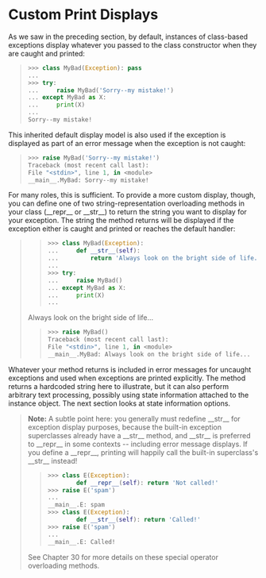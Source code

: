 # Custom Print Displays
As we saw in the preceding section, by default, instances of class-based exceptions display whatever you passed to the class constructor when they are caught and printed:
> ```python
> >>> class MyBad(Exception): pass
> ...
> >>> try:
> ...     raise MyBad('Sorry--my mistake!')
> ... except MyBad as X:
> ...     print(X)
> ...
> Sorry--my mistake!
> ```

This inherited default display model is also used if the exception is displayed as part of an error message when the exception is not caught:
> ```python
> >>> raise MyBad('Sorry--my mistake!')
> Traceback (most recent call last):
> File "<stdin>", line 1, in <module>
> __main__.MyBad: Sorry--my mistake!
> ```

For many roles, this is sufficient. To provide a more custom display, though, you can define one of two string-representation overloading methods in your class (\_\_repr\_\_ or \_\_str\_\_) to return the string you want to display for your exception. The string the method returns will be displayed if the exception either is caught and printed or reaches the default handler:
> 
> > ```python
> > >>> class MyBad(Exception):
> > ...     def __str__(self):
> > ...         return 'Always look on the bright side of life...'
> > ...
> > >>> try:
> > ...     raise MyBad()
> > ... except MyBad as X:
> > ...     print(X)
> > ...
> > ```
> Always look on the bright side of life...
> > ```python
> > >>> raise MyBad()
> > Traceback (most recent call last):
> > File "<stdin>", line 1, in <module>
> > __main__.MyBad: Always look on the bright side of life...
> > ```
> 
Whatever your method returns is included in error messages for uncaught exceptions and used when exceptions are printed explicitly. The method returns a hardcoded string here to illustrate, but it can also perform arbitrary text processing, possibly using state information attached to the instance object. The next section looks at state information options.

> **Note:** A subtle point here: you generally must redefine \_\_str\_\_ for exception display purposes, because the built-in exception superclasses already have a \_\_str\_\_ method, and \_\_str\_\_ is preferred to \_\_repr\_\_ in some contexts -- including error message displays. If you define a \_\_repr\_\_, printing will happily call the built-in superclass's \_\_str\_\_ instead!
> > ```python
> > >>> class E(Exception):
> >         def __repr__(self): return 'Not called!'
> > >>> raise E('spam')
> > ...
> > __main__.E: spam
> > >>> class E(Exception):
> >         def __str__(self): return 'Called!'
> > >>> raise E('spam')
> > ...
> > __main__.E: Called!
> > ```
> See Chapter 30 for more details on these special operator overloading methods.
